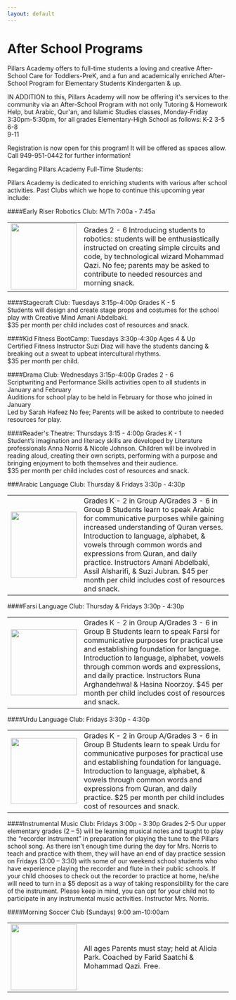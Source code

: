```yaml
---
layout: default
---
```


# After School Programs

Pillars Academy offers to full-time students a loving and creative After-School Care for Toddlers-PreK, and a fun and academically enriched After-School Program for Elementary Students Kindergarten & up.

IN ADDITION to this, Pillars Academy will now be offering it's services to the community via an After-School Program with not only Tutoring & Homework Help, but Arabic, Qur'an, and Islamic Studies classes, Monday-Friday 3:30pm-5:30pm, for all grades Elementary-High School as follows: 
K-2
3-5
6-8   
9-11

Registration is now open for this program! It will be offered as spaces allow. Call 949-951-0442 for further information! 



Regarding Pillars Academy Full-Time Students:

Pillars Academy is dedicated to enriching students with various after school activities. Past Clubs which we hope to continue this upcoming year include:

####Early Riser Robotics Club: M/Th 7:00a - 7:45a 
<table>
<tr>
<td width="150">
<a href="https://cloud.githubusercontent.com/assets/7043355/5806678/47c07630-9fd0-11e4-8d0c-df4fad5b0781.jpg" target="_blank">
<img src="https://cloud.githubusercontent.com/assets/7043355/5806678/47c07630-9fd0-11e4-8d0c-df4fad5b0781.jpg" width="150" />  
</a>
</td>
<td>
Grades 2 - 6  
Introducing students to robotics: students will be enthusiastically instructed on creating simple circuits and code, by technological wizard Mohammad Qazi.  
No fee; parents may be asked to contribute to needed resources and morning snack.
</td>
</tr>
</table>

####Stagecraft Club: Tuesdays 3:15p-4:00p
Grades K - 5  
Students will design and create stage props and costumes for the school play with Creative Mind Amani Abdelbaki.  
$35 per month per child includes cost of resources and snack.

####Kid Fitness BootCamp: Tuesdays 3:30p-4:30p
Ages 4 & Up  
Certified Fitness Instructor Suzi Diaz will have the students dancing & breaking out a sweat to upbeat intercultural rhythms.  
$35 per month per child.

####Drama Club: Wednesdays 3:15p-4:00p 
Grades 2 - 6  
Scriptwriting and Performance Skills activities open to all students in January and February  
Auditions for school play to be held in February for those who joined in January  
Led by Sarah Hafeez
No fee; Parents will be asked to contribute to needed resources for play.

####Reader's Theatre: Thursdays 3:15 - 4:00p
Grades K - 1  
Student’s imagination and literacy skills are developed by Literature professionals Anna Norris & Nicole Johnson. Children will be involved in reading aloud, creating their own scripts, performing with a purpose and bringing enjoyment to both themselves and their audience.   
$35 per month per child includes cost of resources and snack. 

###Arabic Language Club: Thursday & Fridays 3:30p - 4:30p
<table>
<tr>
<td width="150">
<a href="https://cloud.githubusercontent.com/assets/7043355/5806836/f50610ce-9fd1-11e4-9391-e6699031432c.jpg" target="_blank">
<img src="https://cloud.githubusercontent.com/assets/7043355/5806836/f50610ce-9fd1-11e4-9391-e6699031432c.jpg" width="150" />  
</a>
</td>
<td>
Grades K - 2 in Group A/Grades 3 - 6 in Group B  
Students learn to speak Arabic for communicative purposes while gaining increased understanding of Quran verses. Introduction to language, alphabet, & vowels through common words and expressions from Quran, and daily practice. Instructors Amani Abdelbaki, Assil Alsharifi, & Suzi Jubran.  
$45 per month per child includes cost of resources and snack.
</td>
</tr>
</table>

####Farsi Language Club: Thursday & Fridays  3:30p - 4:30p
<table>
<tr>
<td width="150">
<a href="https://cloud.githubusercontent.com/assets/7043355/5806866/392a896a-9fd2-11e4-8f0a-b8a1787380fd.jpg" target="_blank">
<img src="https://cloud.githubusercontent.com/assets/7043355/5806866/392a896a-9fd2-11e4-8f0a-b8a1787380fd.jpg" width="150" />  
</a>
</td>
<td>
Grades K - 2 in Group A/Grades 3 - 6 in Group B  
Students learn to speak Farsi for communicative purposes for practical use and establishing foundation for language. Introduction to language, alphabet, vowels through common words and expressions, and daily practice. Instructors Runa Arghandehwal & Hasina Noorzoy.  
$45 per month per child includes cost of resources and snack.
</td>
</tr>
</table>

####Urdu Language Club: Fridays 3:30p - 4:30p 
<table>
<tr>
<td width="150">
<a href="https://cloud.githubusercontent.com/assets/7043355/5928770/77a324ca-a632-11e4-9e96-59210ff0c4e5.png" target="_blank">
<img src="https://cloud.githubusercontent.com/assets/7043355/5928770/77a324ca-a632-11e4-9e96-59210ff0c4e5.png" width="150" />  
</a>
</td>
<td>
Grades K - 2 in Group A/Grades 3 - 6 in Group B  
Students learn to speak Urdu for communicative purposes for practical use and establishing foundation for language. Introduction to language, alphabet, & vowels through common words and expressions from Quran, and daily practice. 
$25 per month per child includes cost of resources and snack.
</td>
</tr>
</table>
####Instrumental Music Club: Fridays 3:00p - 3:30p  
Grades 2-5  
Our upper elementary grades (2 – 5) will be learning musical notes and taught to play the “recorder instrument”  in preparation for playing the tune to the Pillars school song. As there isn’t enough time during the day for Mrs. Norris to teach and practice with them, they will have an end of day practice session on Fridays (3:00 – 3:30) with some of our weekend school students who have experience playing the recorder and flute in their public schools.  If your child chooses to check out the recorder to practice at home, he/she will need to turn in a $5 deposit as a way of taking responsibility for the care of the instrument.  Please keep in mind, you can opt for your child not to participate in any instrumental music activities.
Instructor Mrs. Norris. 

####Morning Soccer Club (Sundays) 9:00 am-10:00am
<table>
<tr>
<td width="150">
<a href="https://cloud.githubusercontent.com/assets/7043355/5806880/52d15f06-9fd2-11e4-93ee-e8efd03e5483.jpg" target="_blank">
<img src="https://cloud.githubusercontent.com/assets/7043355/5806880/52d15f06-9fd2-11e4-93ee-e8efd03e5483.jpg" width="150" />  
</a>
</td>
<td>
All ages  
Parents must stay; held at Alicia Park. Coached by Farid Saatchi & Mohammad Qazi.  
Free.
</td>
</tr>
</table>
